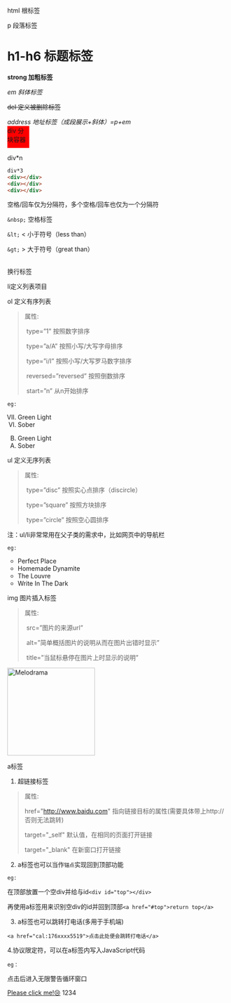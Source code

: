 <html>html 根标签</html>

<p>p 段落标签</p>

<h1>h1-h6 标题标签</h1>

<strong>strong 加粗标签</strong>

<em>em 斜体标签</em>

<del>del 定义被删除标签</del>

<address>address 地址标签（成段展示+斜体）=p+em</address>

<div style="width: 50px; height: 50px; background-color:red;">div 分块容器</div>

div*n    <!--回车后创建n个div框架-->

```html
div*3
<div></div>
<div></div>
<div></div>
```

空格/回车仅为分隔符，多个空格/回车也仅为一个分隔符

`&nbsp;` 空格标签

`&lt;` < 小于符号（less than）

`&gt;` > 大于符号（great than）

<br/> 换行标签

li定义列表项目

ol 定义有序列表 

> 属性: 
>
> ​	type=”1” 按照数字排序
>
> ​    type=”a/A” 按照小写/大写字母排序
>
> ​    type=”i/I” 按照小写/大写罗马数字排序
>
> ​    reversed=”reversed” 按照倒数排序
>
> ​    start=”n” 从n开始排序
>

`eg:`

<ol type="I" reversed="reversed" start="7">
     <li>Green Light</li>
     <li>Sober</li>
</ol>

<ol type="A" reversed="reversed" start="2">
     <li>Green Light</li>
     <li>Sober</li>
</ol>

ul 定义无序列表

>    属性: 
>
> ​	type=”disc” 按照实心点排序（discircle）
>
> ​    type=”square” 按照方块排序
>
> ​    type=”circle” 按照空心圆排序
>

注：ul/li非常常用在父子类的需求中，比如网页中的导航栏

``eg:``

<ul type="circle">
    <li>Perfect Place</li>
    <li>Homemade Dynamite</li>
    <li>The Louvre</li>
    <li>Write In The Dark</li>
</ul>

img 图片插入标签

>    属性: 
>
> ​	src=”图片的来源url”
>
> ​    alt=”简单概括图片的说明从而在图片出错时显示”
>
> ​    title=”当鼠标悬停在图片上时显示的说明”
>

<img src="D:\photos\Melodrama.jpg" alt="Melodrama" title="Melodrama" style="width: 200px; height: 200px;">

<a>a标签</a> 

1. 超链接标签

> 属性:
>
> href="http://www.baidu.com" 指向链接目标的属性(需要具体带上http://否则无法跳转)
>
> target="_self" 默认值，在相同的页面打开链接
>
> target="_blank" 在新窗口打开链接

2. a标签也可以当作`锚点`实现回到顶部功能

``eg:``

在顶部放置一个空div并给与id`<div id="top"></div>`

再使用a标签用来识别空div的id并回到顶部`<a href="#top">return top</a>`

3. a标签也可以跳转打电话(多用于手机端)

`<a href="cal:176xxxx5519">点击此处便会跳转打电话</a>`

4.协议限定符，可以在a标签内写入JavaScript代码

``eg：``

点击后进入无限警告循环窗口

<a href="javascript:while(1){alert('Do you want to close me?')}">Please click me!:cry:</a>
1234

